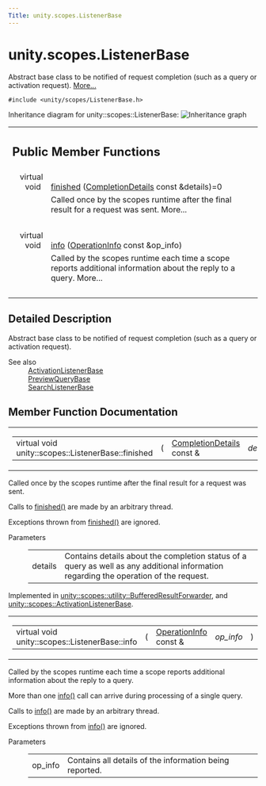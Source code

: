 ```yaml
---
Title: unity.scopes.ListenerBase
---
```


# unity.scopes.ListenerBase

<p>Abstract base class to be notified of request completion (such as a query or activation request).  
<a href="#details">More...</a></p>
<p><code>#include &lt;unity/scopes/ListenerBase.h&gt;</code></p>
Inheritance diagram for unity::scopes::ListenerBase:
<img src="https://developer.ubuntu.com/static/devportal_uploaded/6d7beb15-cdca-4199-8d65-248c474cc2ad-../unity.scopes.ListenerBase/classunity_1_1scopes_1_1_listener_base__inherit__graph.png" border="0" alt="Inheritance graph"/>
<table class="memberdecls">
<tr class="heading"><td colspan="2"><h2 class="groupheader">
Public Member Functions</h2></td></tr>
<tr class="memitem:afb44937749b61c9e3ebfa20ec6e4634b"><td class="memItemLeft" align="right" valign="top">virtual void&#160;</td><td class="memItemRight" valign="bottom"><a class="el" href="#afb44937749b61c9e3ebfa20ec6e4634b">finished</a> (<a class="el" href="unity.scopes.CompletionDetails.md">CompletionDetails</a> const &amp;details)=0</td></tr>
<tr class="memdesc:afb44937749b61c9e3ebfa20ec6e4634b"><td class="mdescLeft">&#160;</td><td class="mdescRight">Called once by the scopes runtime after the final result for a request was sent.  More...<br /></td></tr>
<tr class="separator:afb44937749b61c9e3ebfa20ec6e4634b"><td class="memSeparator" colspan="2">&#160;</td></tr>
<tr class="memitem:a3b38fa642754142f40968f3ff8d1bdc8"><td class="memItemLeft" align="right" valign="top">virtual void&#160;</td><td class="memItemRight" valign="bottom"><a class="el" href="#a3b38fa642754142f40968f3ff8d1bdc8">info</a> (<a class="el" href="unity.scopes.OperationInfo.md">OperationInfo</a> const &amp;op_info)</td></tr>
<tr class="memdesc:a3b38fa642754142f40968f3ff8d1bdc8"><td class="mdescLeft">&#160;</td><td class="mdescRight">Called by the scopes runtime each time a scope reports additional information about the reply to a query.  More...<br /></td></tr>
<tr class="separator:a3b38fa642754142f40968f3ff8d1bdc8"><td class="memSeparator" colspan="2">&#160;</td></tr>
</table>
<a name="details" id="details"></a><h2 class="groupheader">Detailed Description</h2>
<p>Abstract base class to be notified of request completion (such as a query or activation request). </p>
<dl class="section see"><dt>See also</dt><dd><a class="el" href="unity.scopes.ActivationListenerBase.md" title="Base class to receive a response to a result activation request. ">ActivationListenerBase</a> </dd>
<dd>
<a class="el" href="unity.scopes.PreviewQueryBase.md" title="Abstract base class to represent a particular preview. ">PreviewQueryBase</a> </dd>
<dd>
<a class="el" href="unity.scopes.SearchListenerBase.md" title="Abstract base interface for a client to receive the results of a query. ">SearchListenerBase</a> </dd></dl>
<h2 class="groupheader">Member Function Documentation</h2>
<table class="mlabels">
<tr>
<td class="mlabels-left">
<table class="memname">
<tr>
<td class="memname">virtual void unity::scopes::ListenerBase::finished </td>
<td>(</td>
<td class="paramtype"><a class="el" href="unity.scopes.CompletionDetails.md">CompletionDetails</a> const &amp;&#160;</td>
<td class="paramname"><em>details</em></td><td>)</td>
<td></td>
</tr>
</table>
</td>
<td class="mlabels-right">
<span class="mlabels"><span class="mlabel">pure virtual</span></span>  </td>
</tr>
</table>
<p>Called once by the scopes runtime after the final result for a request was sent. </p>
<p>Calls to <a class="el" href="#afb44937749b61c9e3ebfa20ec6e4634b" title="Called once by the scopes runtime after the final result for a request was sent. ">finished()</a> are made by an arbitrary thread.</p>
<p>Exceptions thrown from <a class="el" href="#afb44937749b61c9e3ebfa20ec6e4634b" title="Called once by the scopes runtime after the final result for a request was sent. ">finished()</a> are ignored. </p><dl class="params"><dt>Parameters</dt><dd>
<table class="params">
<tr><td class="paramname">details</td><td>Contains details about the completion status of a query as well as any additional information regarding the operation of the request. </td></tr>
</table>
</dd>
</dl>
<p>Implemented in <a class="el" href="unity.scopes.utility.BufferedResultForwarder.md#a9bd57e76c08a01560a700d665cc40e96">unity::scopes::utility::BufferedResultForwarder</a>, and <a class="el" href="unity.scopes.ActivationListenerBase.md#a89f1e3697d62b098c73704368d3bc4c8">unity::scopes::ActivationListenerBase</a>.</p>
<table class="mlabels">
<tr>
<td class="mlabels-left">
<table class="memname">
<tr>
<td class="memname">virtual void unity::scopes::ListenerBase::info </td>
<td>(</td>
<td class="paramtype"><a class="el" href="unity.scopes.OperationInfo.md">OperationInfo</a> const &amp;&#160;</td>
<td class="paramname"><em>op_info</em></td><td>)</td>
<td></td>
</tr>
</table>
</td>
<td class="mlabels-right">
<span class="mlabels"><span class="mlabel">virtual</span></span>  </td>
</tr>
</table>
<p>Called by the scopes runtime each time a scope reports additional information about the reply to a query. </p>
<p>More than one <a class="el" href="#a3b38fa642754142f40968f3ff8d1bdc8" title="Called by the scopes runtime each time a scope reports additional information about the reply to a qu...">info()</a> call can arrive during processing of a single query.</p>
<p>Calls to <a class="el" href="#a3b38fa642754142f40968f3ff8d1bdc8" title="Called by the scopes runtime each time a scope reports additional information about the reply to a qu...">info()</a> are made by an arbitrary thread.</p>
<p>Exceptions thrown from <a class="el" href="#a3b38fa642754142f40968f3ff8d1bdc8" title="Called by the scopes runtime each time a scope reports additional information about the reply to a qu...">info()</a> are ignored. </p><dl class="params"><dt>Parameters</dt><dd>
<table class="params">
<tr><td class="paramname">op_info</td><td>Contains all details of the information being reported. </td></tr>
</table>
</dd>
</dl>
